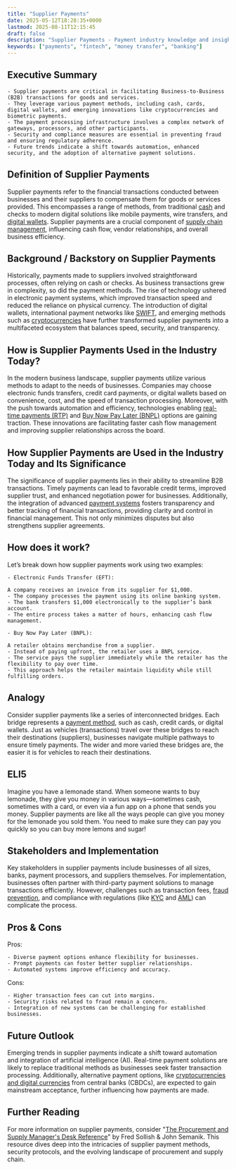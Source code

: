 ```yaml
---
title: "Supplier Payments"
date: 2025-05-12T18:28:35+0000
lastmod: 2025-08-11T12:15:45
draft: false
description: "Supplier Payments - Payment industry knowledge and insights"
keywords: ["payments", "fintech", "money transfer", "banking"]
---
```


## Executive Summary

 	- Supplier payments are critical in facilitating Business-to-Business (B2B) transactions for goods and services.
 	- They leverage various payment methods, including cash, cards, digital wallets, and emerging innovations like cryptocurrencies and biometric payments.
 	- The payment processing infrastructure involves a complex network of gateways, processors, and other participants.
 	- Security and compliance measures are essential in preventing fraud and ensuring regulatory adherence.
 	- Future trends indicate a shift towards automation, enhanced security, and the adoption of alternative payment solutions.

## Definition of Supplier Payments
Supplier payments refer to the financial transactions conducted between businesses and their suppliers to compensate them for goods or services provided. This encompasses a range of methods, from traditional [cash](https://faisalkhanllc.xyz/resources/payments-wiki/c/cash/) and checks to modern digital solutions like mobile payments, wire transfers, and [digital wallets](https://faisalkhanllc.xyz/resources/payments-wiki/d/digital-wallet/). Supplier payments are a crucial component of [supply chain management](https://faisalkhanllc.xyz/resources/payments-wiki/b/business-to-business-b2b/), influencing cash flow, vendor relationships, and overall business efficiency.
## Background / Backstory on Supplier Payments
Historically, payments made to suppliers involved straightforward processes, often relying on cash or checks. As business transactions grew in complexity, so did the payment methods. The rise of technology ushered in electronic payment systems, which improved transaction speed and reduced the reliance on physical currency. The introduction of digital wallets, international payment networks like [SWIFT](https://faisalkhanllc.xyz/resources/payments-wiki/s/society-for-worldwide-interbank-financial-telecommunication-swift/), and emerging methods such as [cryptocurrencies](https://faisalkhanllc.xyz/resources/payments-wiki/c/cryptocurrency/) have further transformed supplier payments into a multifaceted ecosystem that balances speed, security, and transparency.
## How is Supplier Payments Used in the Industry Today?
In the modern business landscape, supplier payments utilize various methods to adapt to the needs of businesses. Companies may choose electronic funds transfers, credit card payments, or digital wallets based on convenience, cost, and the speed of transaction processing. Moreover, with the push towards automation and efficiency, technologies enabling [real-time payments (RTP)](https://faisalkhanllc.xyz/resources/payments-wiki/r/real-time-payment-systems/) and [Buy Now Pay Later (BNPL)](https://faisalkhanllc.xyz/resources/payments-wiki/b/buy-now-pay-later-bnpl/) options are gaining traction. These innovations are facilitating faster cash flow management and improving supplier relationships across the board.
## How Supplier Payments are Used in the Industry Today and Its Significance
The significance of supplier payments lies in their ability to streamline B2B transactions. Timely payments can lead to favorable credit terms, improved supplier trust, and enhanced negotiation power for businesses. Additionally, the integration of advanced [payment systems](https://faisalkhanllc.xyz/resources/payments-wiki/p/payment-processor/) fosters transparency and better tracking of financial transactions, providing clarity and control in financial management. This not only minimizes disputes but also strengthens supplier agreements.
## How does it work?
Let’s break down how supplier payments work using two examples:

 	- Electronic Funds Transfer (EFT):

 	A company receives an invoice from its supplier for $1,000.
 	- The company processes the payment using its online banking system.
 	- The bank transfers $1,000 electronically to the supplier’s bank account.
 	- The entire process takes a matter of hours, enhancing cash flow management.

 	- Buy Now Pay Later (BNPL):

 	A retailer obtains merchandise from a supplier.
 	- Instead of paying upfront, the retailer uses a BNPL service.
 	- The service pays the supplier immediately while the retailer has the flexibility to pay over time.
 	- This approach helps the retailer maintain liquidity while still fulfilling orders.

## Analogy
Consider supplier payments like a series of interconnected bridges. Each bridge represents a [payment method](https://faisalkhanllc.xyz/resources/payments-wiki/a/alternative-payment-methods-apms/), such as cash, credit cards, or digital wallets. Just as vehicles (transactions) travel over these bridges to reach their destinations (suppliers), businesses navigate multiple pathways to ensure timely payments. The wider and more varied these bridges are, the easier it is for vehicles to reach their destinations.
## ELI5
Imagine you have a lemonade stand. When someone wants to buy lemonade, they give you money in various ways—sometimes cash, sometimes with a card, or even via a fun app on a phone that sends you money. Supplier payments are like all the ways people can give you money for the lemonade you sold them. You need to make sure they can pay you quickly so you can buy more lemons and sugar!
## Stakeholders and Implementation
Key stakeholders in supplier payments include businesses of all sizes, banks, payment processors, and suppliers themselves. For implementation, businesses often partner with third-party payment solutions to manage transactions efficiently. However, challenges such as transaction fees, [fraud prevention](https://faisalkhanllc.xyz/resources/payments-wiki/f/fraud/), and compliance with regulations (like [KYC](https://faisalkhanllc.xyz/resources/payments-wiki/k/know-your-customer-kyc/) and [AML](https://faisalkhanllc.xyz/resources/payments-wiki/a/aml-compliance/)) can complicate the process.
## Pros & Cons
Pros:

 	- Diverse payment options enhance flexibility for businesses.
 	- Prompt payments can foster better supplier relationships.
 	- Automated systems improve efficiency and accuracy.

Cons:

 	- Higher transaction fees can cut into margins.
 	- Security risks related to fraud remain a concern.
 	- Integration of new systems can be challenging for established businesses.

## Future Outlook
Emerging trends in supplier payments indicate a shift toward automation and integration of artificial intelligence (AI). Real-time payment solutions are likely to replace traditional methods as businesses seek faster transaction processing. Additionally, alternative payment options, like [cryptocurrencies and digital currencies](https://faisalkhanllc.xyz/resources/payments-wiki/b/blockchain/blockchain-payments/) from central banks (CBDCs), are expected to gain mainstream acceptance, further influencing how payments are made.
## Further Reading
For more information on supplier payments, consider "[The Procurement and Supply Manager's Desk Reference](https://www.goodreads.com/book/show/15025616-the-procurement-and-supply-manager-s-desk-reference)" by Fred Sollish & John Semanik. This resource dives deep into the intricacies of supplier payment methods, security protocols, and the evolving landscape of procurement and supply chain.